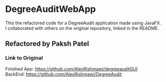 # DegreeAuditWebApp
This the refactored code for a DegreeAudit application made using JavaFX. I collaborated with others on the original repository, linked in the README.

## Refactored by Paksh Patel

### Link to Original
Finished App:
https://github.com/AlexRishmawi/degreeauditGUI<br />
BackEnd:
https://github.com/AlexRishmawi/DegreeAudit
